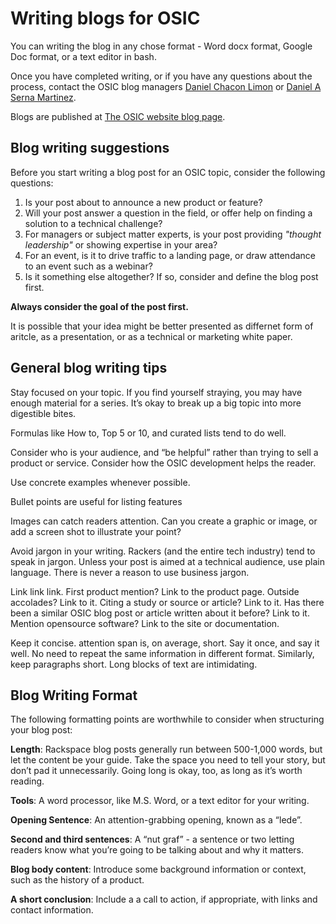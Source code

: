 # Writing blogs for OSIC

You can writing the blog in any chose format - Word docx format, Google Doc
format, or a text editor in bash.

Once you have completed writing, or if you have any questions about the process,
contact the OSIC blog managers [Daniel Chacon Limon](Daniel.chacon.limon@intel.com) or [Daniel A Serna Martinez](daniel.a.serna.martinez@intel.com).

Blogs are published at [The OSIC website blog page](https://osic.org/blogs).

## Blog writing suggestions

Before you start writing a blog post for an OSIC topic, consider
the following questions:

1. Is your post about to announce a new product or feature?
2. Will your post answer a question in the field, or offer help on
   finding a solution to a technical challenge?
3. For managers or subject matter experts, is your post providing
   *"thought leadership"* or showing expertise in your area?
4. For an event, is it to drive traffic to a landing page, or draw
   attendance to an event such as a webinar?
5. Is it something else altogether? If so, consider and define the blog post
   first.

**Always consider the goal of the post first.**

It is possible that your idea might be better presented as differnet
form of aritcle, as a presentation, or as a technical or marketing
white paper.

## General blog writing tips

Stay focused on your topic. If you find yourself straying, you may have
enough material for a series. It’s okay to break up a big topic into more
digestible bites.

Formulas like How to, Top 5 or 10, and curated lists tend to do well.

Consider who is your audience, and “be helpful” rather than trying to
sell a product or service. Consider how the OSIC development
helps the reader.

Use concrete examples whenever possible.

Bullet points are useful for listing features

Images can catch readers attention. Can you create a graphic or image, or add a
screen shot to illustrate your point?

Avoid jargon in your writing. Rackers (and the entire tech industry) tend to
speak in jargon. Unless your post is aimed at a technical audience, use
plain language. There is never a reason to use business jargon.

Link link link. First product mention? Link to the product page. Outside
accolades? Link to it. Citing a study or source or article? Link to it.
Has there been a similar OSIC blog post or article written about it before?
Link to it. Mention opensource software? Link to the site or documentation.

Keep it concise. attention span is, on average, short. Say it
once, and say it well. No need to repeat the same information in different
format. Similarly, keep paragraphs short. Long blocks of text
are intimidating.

## Blog Writing Format

The following formatting points are worthwhile to consider when structuring
your blog post:

**Length**: Rackspace blog posts generally run between 500-1,000 words, but
let the content be your guide. Take the space you need to tell your story, but
don’t pad it unnecessarily. Going long is okay, too, as long as it’s
worth reading.

**Tools**: A word processor, like M.S. Word, or a text editor for your writing.

**Opening Sentence**: An attention-grabbing opening, known as a “lede”.

**Second and third sentences**: A “nut graf” - a sentence or two letting readers
know what you’re going to be talking about and why it matters.

**Blog body content**: Introduce some background information or context, such
as the history of a product.

**A short conclusion**: Include a a call to action, if appropriate, with links
and contact information.
